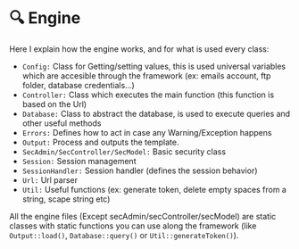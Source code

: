 # :mag: Engine  

Here I explain how the engine works, and for what is used every class:

- `Config:` Class for Getting/setting values, this is used universal variables which are accesible through the framework (ex: emails account, ftp folder, database credentials...)
- `Controller:` Class which executes the main function (this function is based on the Url)
- `Database:` Class to abstract the database, is used to execute queries and other useful methods
- `Errors:` Defines how to act in case any Warning/Exception happens
- `Output:` Process and outputs the template. 
- `SecAdmin/SecController/SecModel:` Basic security class
- `Session:` Session management
- `SessionHandler:` Session handler (defines the session behavior)
- `Url:` Url parser
- `Util:` Useful functions (ex: generate token, delete empty spaces from a string, scape string etc)


All the engine files (Except secAdmin/secController/secModel) are static classes with static functions you can use along the framework (like `Output::load()`, `Database::query()` or `Util::generateToken()`).